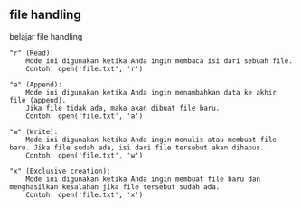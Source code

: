 ## file handling

belajar file handling

    "r" (Read):
        Mode ini digunakan ketika Anda ingin membaca isi dari sebuah file.
        Contoh: open('file.txt', 'r')

    "a" (Append):
        Mode ini digunakan ketika Anda ingin menambahkan data ke akhir file (append).
        Jika file tidak ada, maka akan dibuat file baru.
        Contoh: open('file.txt', 'a')

    "w" (Write):
        Mode ini digunakan ketika Anda ingin menulis atau membuat file baru. Jika file sudah ada, isi dari file tersebut akan dihapus.
        Contoh: open('file.txt', 'w')

    "x" (Exclusive creation):
        Mode ini digunakan ketika Anda ingin membuat file baru dan menghasilkan kesalahan jika file tersebut sudah ada.
        Contoh: open('file.txt', 'x')




